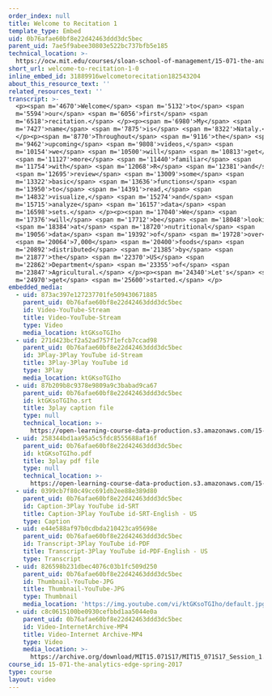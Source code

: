 ```yaml
---
order_index: null
title: Welcome to Recitation 1
template_type: Embed
uid: 0b76afae60bf8e22d42463ddd3dc5bec
parent_uid: 7ae5f9abee30803e522bc737bfb5e185
technical_location: >-
  https://ocw.mit.edu/courses/sloan-school-of-management/15-071-the-analytics-edge-spring-2017/an-introduction-to-analytics/understanding-food-nutritional-education-with-data-recitation/welcome-to-recitation-1-0
short_url: welcome-to-recitation-1-0
inline_embed_id: 31889916welcometorecitation182543204
about_this_resource_text: ''
related_resources_text: ''
transcript: >-
  <p><span m='4670'>Welcome</span> <span m='5132'>to</span> <span
  m='5594'>our</span> <span m='6056'>first</span> <span
  m='6518'>recitation.</span> </p><p><span m='6980'>My</span> <span
  m='7427'>name</span> <span m='7875'>is</span> <span m='8322'>Nataly.</span>
  </p><p><span m='8770'>Throughout</span> <span m='9116'>the</span> <span
  m='9462'>upcoming</span> <span m='9808'>videos,</span> <span
  m='10154'>we</span> <span m='10500'>will</span> <span m='10813'>get</span>
  <span m='11127'>more</span> <span m='11440'>familiar</span> <span
  m='11754'>with</span> <span m='12068'>R</span> <span m='12381'>and</span>
  <span m='12695'>review</span> <span m='13009'>some</span> <span
  m='13322'>basic</span> <span m='13636'>functions</span> <span
  m='13950'>to</span> <span m='14391'>read,</span> <span
  m='14832'>visualize,</span> <span m='15274'>and</span> <span
  m='15715'>analyze</span> <span m='16157'>data</span> <span
  m='16598'>sets.</span> </p><p><span m='17040'>We</span> <span
  m='17376'>will</span> <span m='17712'>be</span> <span m='18048'>looking</span>
  <span m='18384'>at</span> <span m='18720'>nutritional</span> <span
  m='19056'>data</span> <span m='19392'>of</span> <span m='19728'>over</span>
  <span m='20064'>7,000</span> <span m='20400'>foods</span> <span
  m='20892'>distributed</span> <span m='21385'>by</span> <span
  m='21877'>the</span> <span m='22370'>US</span> <span
  m='22862'>Department</span> <span m='23355'>of</span> <span
  m='23847'>Agricultural.</span> </p><p><span m='24340'>Let's</span> <span
  m='24970'>get</span> <span m='25600'>started.</span> </p>
embedded_media:
  - uid: 873ac397e127237701fe509430671885
    parent_uid: 0b76afae60bf8e22d42463ddd3dc5bec
    id: Video-YouTube-Stream
    title: Video-YouTube-Stream
    type: Video
    media_location: ktGKsoTGIho
  - uid: 271d423bcf2a52ad757f1efcb7ccad98
    parent_uid: 0b76afae60bf8e22d42463ddd3dc5bec
    id: 3Play-3Play YouTube id-Stream
    title: 3Play-3Play YouTube id
    type: 3Play
    media_location: ktGKsoTGIho
  - uid: 87b209b8c9378e9809a9c3babad9ca67
    parent_uid: 0b76afae60bf8e22d42463ddd3dc5bec
    id: ktGKsoTGIho.srt
    title: 3play caption file
    type: null
    technical_location: >-
      https://open-learning-course-data-production.s3.amazonaws.com/15-071-the-analytics-edge-spring-2017/87b209b8c9378e9809a9c3babad9ca67_ktGKsoTGIho.srt
  - uid: 258344bd1aa95a5c5fdc8555688af16f
    parent_uid: 0b76afae60bf8e22d42463ddd3dc5bec
    id: ktGKsoTGIho.pdf
    title: 3play pdf file
    type: null
    technical_location: >-
      https://open-learning-course-data-production.s3.amazonaws.com/15-071-the-analytics-edge-spring-2017/258344bd1aa95a5c5fdc8555688af16f_ktGKsoTGIho.pdf
  - uid: 0399cb7f80c49cc691db2ee88e389d80
    parent_uid: 0b76afae60bf8e22d42463ddd3dc5bec
    id: Caption-3Play YouTube id-SRT
    title: Caption-3Play YouTube id-SRT-English - US
    type: Caption
  - uid: e44e588af97b0cdbda210423ca95698e
    parent_uid: 0b76afae60bf8e22d42463ddd3dc5bec
    id: Transcript-3Play YouTube id-PDF
    title: Transcript-3Play YouTube id-PDF-English - US
    type: Transcript
  - uid: 826598b231dbec4076c03b1fc509d250
    parent_uid: 0b76afae60bf8e22d42463ddd3dc5bec
    id: Thumbnail-YouTube-JPG
    title: Thumbnail-YouTube-JPG
    type: Thumbnail
    media_location: 'https://img.youtube.com/vi/ktGKsoTGIho/default.jpg'
  - uid: c8c0615100be0930cefbbd1aa5044e0a
    parent_uid: 0b76afae60bf8e22d42463ddd3dc5bec
    id: Video-InternetArchive-MP4
    title: Video-Internet Archive-MP4
    type: Video
    media_location: >-
      https://archive.org/download/MIT15.071S17/MIT15_071S17_Session_1.4.01_300k.mp4
course_id: 15-071-the-analytics-edge-spring-2017
type: course
layout: video
---
```

